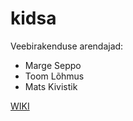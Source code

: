 # kidsa

Veebirakenduse arendajad:
* Marge Seppo
* Toom Lõhmus
* Mats Kivistik

[WIKI](https://github.com/koodid/kidsa/wiki)
